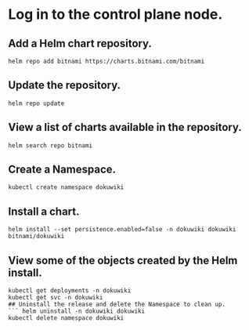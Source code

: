 # Log in to the control plane node.
## Add a Helm chart repository.
``` helm repo add bitnami https://charts.bitnami.com/bitnami ```
## Update the repository.
``` helm repo update ```
## View a list of charts available in the repository.
``` helm search repo bitnami ```
## Create a Namespace.
``` kubectl create namespace dokuwiki ```
## Install a chart.
``` helm install --set persistence.enabled=false -n dokuwiki dokuwiki bitnami/dokuwiki ```
## View some of the objects created by the Helm install.
``` kubectl get pods -n dokuwiki 
kubectl get deployments -n dokuwiki
kubectl get svc -n dokuwiki
## Uninstall the release and delete the Namespace to clean up.
``` helm uninstall -n dokuwiki dokuwiki
kubectl delete namespace dokuwiki
```
